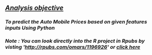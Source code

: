  


## <u>*Analysis objective*</u>

### *To predict the Auto Mobile Prices based on given features inputs Using Python*


### *Note : You can look directly into the R project in Rpubs by visting 'http://rpubs.com/omars/1196926' or [click here](http://rpubs.com/omars/1196926)* 